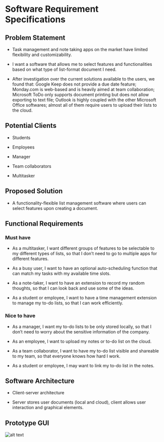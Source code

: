 # Software Requirement Specifications

## Problem Statement

- Task management and note taking apps on the market have limited flexibility and customizability.

- I want a software that allows me to select features and functionalities based on what type of list-format document I need. 

- After investigation over the current solutions available to the users, we found that: Google Keep does not provide a due date feature; Monday.com is web-based and is heavily aimed at team collaboration; Microsoft ToDo only supports document printing but does not allow exporting to text file; Outlook is highly coupled with the other Microsoft Office softwares; almost all of them require users to upload their lists to the cloud.

## Potential Clients

- Students

- Employees

- Manager

- Team collaborators

- Multitasker

## Proposed Solution

- A functionality-flexible list management software where users can select features upon creating a document.

## Functional Requirements

### Must have

- As a multitasker, I want different groups of features to be selectable to my different types of lists, so that I don’t need to go to multiple apps for different features.

- As a busy user, I want to have an optional auto-scheduling function that can match my tasks with my available time slots. 

- As a note-taker, I want to have an extension to record my random thoughts, so that I can look back and use some of the ideas.

- As a student or employee, I want to have a time management extension to manage my to-do lists, so that I can work efficiently.

### Nice to have

- As a manager, I want my to-do lists to be only stored locally, so that I don’t need to worry about the sensitive information of the company.

- As an employee, I want to upload my notes or to-do list on the cloud.

- As a team collaborator, I want to have my to-do list visible and shareable to my team, so that everyone knows how hard I work.

- As a student or employee, I may want to link my to-do list in the notes.

## Software Architecture

- Client-server architecture

- Server stores user documents (local and cloud), client allows user interaction and graphical elements.

## Prototype GUI
![alt text](https://github.com/jhu-oose/2021-fall-group-placeholders/blob/main/designDocs/prototypeappgui.drawio.png)